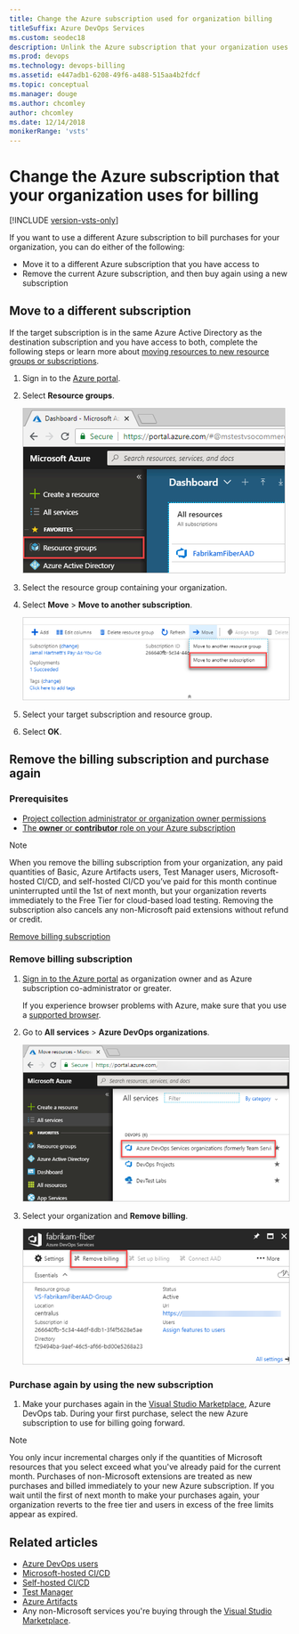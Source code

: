 ```yaml
---
title: Change the Azure subscription used for organization billing
titleSuffix: Azure DevOps Services
ms.custom: seodec18
description: Unlink the Azure subscription that your organization uses for billing via the Visual Studio Marketplace
ms.prod: devops
ms.technology: devops-billing
ms.assetid: e447adb1-6208-49f6-a488-515aa4b2fdcf
ms.topic: conceptual
ms.manager: douge
ms.author: chcomley
author: chcomley
ms.date: 12/14/2018
monikerRange: 'vsts'
---
```


# Change the Azure subscription that your organization uses for billing

[!INCLUDE [version-vsts-only](../../_shared/version-vsts-only.md)]

If you want to use a different Azure subscription to bill purchases for your organization, you can do either of the following:

- Move it to a different Azure subscription that you have access to
- Remove the current Azure subscription, and then buy again using a new subscription

## Move to a different subscription

If the target subscription is in the same Azure Active Directory as the destination subscription and you have access to both, complete the following steps or learn more about [moving resources to new resource groups or subscriptions](/azure/azure-resource-manager/resource-group-move-resources).

1. Sign in to the [Azure portal](https://portal.azure.com).
2. Select **Resource groups**.

   ![Select Azure Resource groups](_img/change-azure-subscription/azure-resource-groups.png)

3. Select the resource group containing your organization.
4. Select **Move** > **Move to another subscription**.

   ![Select Move > Move to another resource group](_img/change-azure-subscription/select-move-to-another-subscription.png)

5. Select your target subscription and resource group.
6. Select **OK**.

## Remove the billing subscription and purchase again

### Prerequisites

- [Project collection administrator or organization owner permissions](../accounts/faq-add-delete-users.md#find-owner)
- [The **owner** or **contributor** role on your Azure subscription](add-backup-billing-managers.md)

>[!NOTE]
> When you remove the billing subscription from your organization, any paid quantities of Basic, Azure Artifacts users, Test Manager users, Microsoft-hosted CI/CD, and self-hosted CI/CD you’ve paid for this month continue uninterrupted until the 1st of next month, but your organization reverts immediately to the Free Tier for cloud-based load testing. Removing the subscription also cancels any non-Microsoft paid extensions without refund or credit.

[Remove billing subscription](#remove-billing-subscription)

### Remove billing subscription

1. [Sign in to the Azure portal](https://portal.azure.com/) as organization owner and as Azure subscription co-administrator or greater.

    If you experience browser problems with Azure,
    make sure that you use a [supported browser](https://azure.microsoft.com/documentation/articles/azure-preview-portal-supported-browsers-devices/).

2. Go to **All services** > **Azure DevOps organizations**.

   ![Choose All services and Azure DevOps organizations](../accounts/_img/_shared/azure-portal-team-services-administration.png)

3. Select your organization and **Remove billing**.

   ![Remove billing from your organization](../accounts/_img/_shared/azure-portal-remove-billing.png)

### Purchase again by using the new subscription

1. Make your purchases again in the [Visual Studio Marketplace](https://marketplace.visualstudio.com/azuredevops), Azure DevOps tab. During your first purchase, select the new Azure subscription to use for billing going forward.

>[!NOTE]
> You only incur incremental charges only if the quantities of Microsoft resources that you select exceed what you've already paid for the current month. Purchases of non-Microsoft extensions are treated as new purchases and billed immediately to your new Azure subscription.
If you wait until the first of next month to make your purchases again, your organization reverts to the free tier and users in excess of the free limits appear as expired.

## Related articles

- [Azure DevOps users](https://marketplace.visualstudio.com/items?itemName=ms.vss-vstsuser)
- [Microsoft-hosted CI/CD](https://marketplace.visualstudio.com/items?itemName=ms.build-release-hosted-pipelines)
- [Self-hosted CI/CD](https://marketplace.visualstudio.com/items?itemName=ms.build-release-private-pipelines)
- [Test Manager](https://marketplace.visualstudio.com/items?itemName=ms.vss-testmanager-web)
- [Azure Artifacts](https://marketplace.visualstudio.com/items?itemName=ms.feed)
- Any non-Microsoft services you're buying through the [Visual Studio Marketplace](https://marketplace.visualstudio.com/azuredevops).

